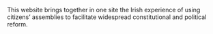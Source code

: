 This website brings together in one site the Irish experience of using citizens’ assemblies to facilitate widespread constitutional and political reform.